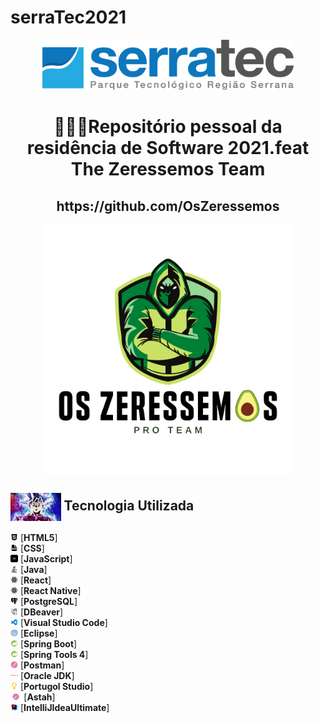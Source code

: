 # serraTec2021
<a name="back-to-top">
<p align="center">
  <img height="80px" src="assets/logoSerratec.png" alt="logo serratec"/>
</p>
  
<h1 align="center">👨🏼‍💻Repositório pessoal da residência de Software 2021.feat The Zeressemos Team</h1>
<h2 align="center">https://github.com/OsZeressemos</h2>

<p align="center">
  <img align="center" height="400px" src="assets/osZeressemosProTeam.png"> 
</p>

 ## <img  height="45px" align="center" src="assets/goku.gif"> Tecnologia Utilizada

<img height="12px" src="assets/icons8-html-5-48.png"> [**HTML5**]
<br>
<img height="12px" src="assets/icons8-css-filetype-48.png"> [**CSS**]
  <br>
<img height="12px" src="assets/icons8-js-52.png"> [**JavaScript**]
  <br>
<img height="12px" src="assets/icons8-java-52.png"> [**Java**]
  <br>
<img height="12px" src="assets/icons8-react-32.png"> [**React**]
  <br>
<img height="12px" src="assets/icons8-react-32.png"> [**React Native**]
  <br>
<img height="12px" src="assets/icons8-postgresql-24.png"> [**PostgreSQL**]
  <br>
<img height="12px" src="assets/icons8-dbeaver-64.png"> [**DBeaver**]
  <br>
<img height="12px" src="assets/icons8-visual-studio-code-2019-48.png"> [**Visual Studio Code**]
  <br>
<img height="12px" src="assets/icons8-java-eclipse-30.png"> [**Eclipse**]
  <br>
<img height="12px" src="assets/icons8-spring-logo-96.png"> [**Spring Boot**]
  <br>
<img height="12px" src="assets/icons8-spring-logo-96.png"> [**Spring Tools 4**]  
<img height="12px" src="assets/icons8-postman-api-128.png"> [**Postman**]
  <br>
<img height="12px" src="assets/icons8-oracle-logo-96.png"> [**Oracle JDK**]
  <br>
<img height="12px" src="assets/unnamed.png"> [**Portugol Studio**]
  <br>
<img height="12px" src="assets/sticker-png-numix-circle-for-windows-astah-pro-icon-thumbnail-removebg-preview.png"> [**Astah**]
  <br>
<img height="12px" src="assets/icons8-intellij-idea-48.png"> [**IntelliJIdeaUltimate**]
</br>
